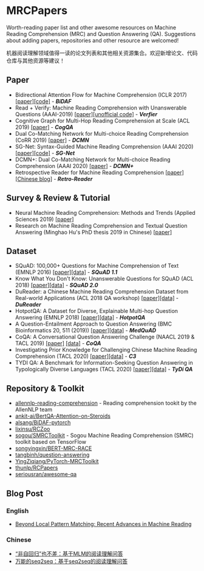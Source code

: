 # MRCPapers
Worth-reading paper list and other awesome resources on Machine Reading Comprehension (MRC) and Question Answering (QA). Suggestions about adding papers, repositories and other resource are welcomed!

机器阅读理解领域值得一读的论文列表和其他相关资源集合。欢迎新增论文、代码仓库与其他资源等建议！

## Paper
- Bidirectional Attention Flow for Machine Comprehension (ICLR 2017) [[paper]](https://openreview.net/forum?id=HJ0UKP9ge)[[code]](https://allenai.github.io/bi-att-flow/) - ***BiDAF***
- Read + Verify: Machine Reading Comprehension with Unanswerable Questions (AAAI-2019) [[paper]](https://arxiv.org/pdf/1808.05759.pdf)[[unofficial code]](https://github.com/woshiyyya/Answer-Verifier-pytorch) - ***Verfier***
- Cognitive Graph for Multi-Hop Reading Comprehension at Scale (ACL 2019) [[paper]](https://arxiv.org/abs/1905.05460) - ***CogQA***
- Dual Co-Matching Network for Multi-choice Reading Comprehension (CoRR 2019) [[paper]](https://arxiv.org/abs/1901.09381) - ***DCMN***
- SG-Net: Syntax-Guided Machine Reading Comprehension (AAAI 2020) [[paper]](https://arxiv.org/abs/1908.05147)[[code]](https://github.com/cooelf/SG-Net) - ***SG-Net***
- DCMN+: Dual Co-Matching Network for Multi-choice Reading Comprehension (AAAI 2020) [[paper]](https://arxiv.org/abs/1908.11511.pdf) - ***DCMN+***
- Retrospective Reader for Machine Reading Comprehension [[paper]](https://arxiv.org/abs/2001.09694)[[Chinese blog]](https://mp.weixin.qq.com/s?__biz=MzIwMTc4ODE0Mw==&mid=2247502891&idx=1&sn=8f3d552ee384544d0b9a868e01b91ed9&key=5fa67e91c99877c949e72c80560ca0bb5dc99de132236c4b530784a3c3c2cc93a94dcd482b4968b128c7bc7553888c5df30cc4f734abb1a63a2bd02402645a9b966bd4291e333ef13e861eb06c80822a&ascene=1&uin=Mjg1NTM0NDcyMw%3D%3D&devicetype=Windows+10&version=6208006f&lang=zh_CN&exportkey=A%2BCwv01k%2FtyMn%2Ft38iF3KbY%3D&pass_ticket=nkIz09BYlgtIrHo7XkM4ahTkS8sck64jbLwU0LotdcTnxt2f%2FIuSGmn33Pc7gW1f) - ***Retro-Reader***

## Survey & Review & Tutorial
- Neural Machine Reading Comprehension: Methods and Trends (Applied Sciences 2019) [[paper]](https://arxiv.org/abs/1907.01118)
- Research on Machine Reading Comprehension and Textual Question Answering (Minghao Hu's PhD thesis 2019 in Chinese) [[paper]](https://github.com/huminghao16/thesis)

## Dataset
- SQuAD: 100,000+ Questions for Machine Comprehension of Text (EMNLP 2016) [[paper]](https://www.aclweb.org/anthology/D16-1264/)[[data]](https://github.com/rajpurkar/SQuAD-explorer/tree/master/dataset) - ***SQuAD 1.1***
- Know What You Don't Know: Unanswerable Questions for SQuAD (ACL 2018) [[paper]](https://www.aclweb.org/anthology/P18-2124/)[[data]](https://github.com/rajpurkar/SQuAD-explorer/tree/master/dataset) - ***SQuAD 2.0***
- DuReader: a Chinese Machine Reading Comprehension Dataset from Real-world Applications (ACL 2018 QA workshop) [[paper]](https://www.aclweb.org/anthology/W18-2605/)[[data]](https://github.com/baidu/DuReader) - ***DuReader***
- HotpotQA: A Dataset for Diverse, Explainable Multi-hop Question Answering (EMNLP 2018) [[paper]](https://arxiv.org/abs/1809.09600)[[data]](https://hotpotqa.github.io/) - ***HotpotQA***
- A Question-Entailment Approach to Question Answering (BMC Bioinformatics 20, 511 (2019)) [[paper]](https://arxiv.org/abs/1901.08079)[[data]](https://github.com/abachaa/MedQuAD) - ***MedQuAD***
- CoQA: A Conversational Question Answering Challenge (NAACL 2019 & TACL 2019) [[paper]](https://arxiv.org/pdf/1808.07042.pdf) [[data]](https://stanfordnlp.github.io/coqa/) - ***CoQA***
- Investigating Prior Knowledge for Challenging Chinese Machine Reading Comprehension (TACL 2020) [[paper]](https://arxiv.org/abs/1904.09679)[[data]](https://github.com/nlpdata/c3) - ***C3***
- TYDI QA: A Benchmark for Information-Seeking Question Answering in Typologically Diverse Languages (TACL 2020) [[paper]](https://storage.cloud.google.com/tydiqa/tydiqa.pdf)[[data]](https://github.com/google-research-datasets/tydiqa) - ***TyDi QA***


## Repository & Toolkit
- [allennlp-reading-comprehension](https://github.com/allenai/allennlp-reading-comprehension) - Reading comprehension tookit by the AllenNLP team
- [ankit-ai/BertQA-Attention-on-Steroids](https://github.com/ankit-ai/BertQA-Attention-on-Steroids)
- [alsang/BiDAF-pytorch](https://github.com/galsang/BiDAF-pytorch)
- [lixinsu/RCZoo](https://github.com/lixinsu/RCZoo)
- [sogou/SMRCToolkit](https://github.com/sogou/SMRCToolkit) - Sogou Machine Reading Comprehension (SMRC) toolkit based on TensorFlow
- [songyingxin/BERT-MRC-RACE](https://github.com/songyingxin/BERT-MRC-RACE)
- [tangbinh/question-answering](https://github.com/tangbinh/question-answering)
- [YingZiqiang/PyTorch-MRCToolkit](https://github.com/YingZiqiang/PyTorch-MRCToolkit)
- [thunlp/RCPapers](https://github.com/thunlp/RCPapers)
- [seriousran/awesome-qa](https://github.com/seriousran/awesome-qa)

## Blog Post
### English
- [Beyond Local Pattern Matching: Recent Advances in Machine Reading](https://ai.stanford.edu/blog/beyond-local-pattern-matching/)
### Chinese
- [“非自回归”也不差：基于MLM的阅读理解问答](https://kexue.fm/archives/7148)
- [万能的seq2seq：基于seq2seq的阅读理解问答](https://kexue.fm/archives/7115)
